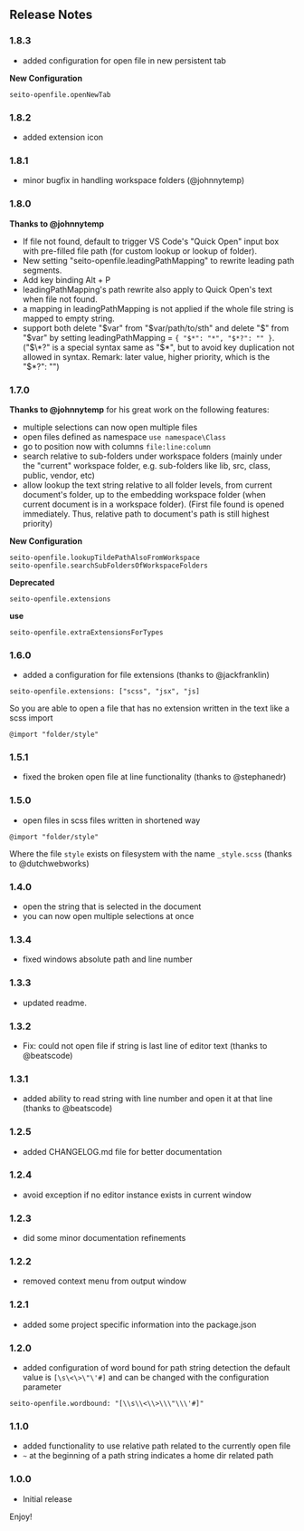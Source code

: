 ## Release Notes

### 1.8.3
- added configuration for open file in new persistent tab

**New Configuration**
```
seito-openfile.openNewTab
```

### 1.8.2
- added extension icon

### 1.8.1
- minor bugfix in handling workspace folders (@johnnytemp)

### 1.8.0

**Thanks to @johnnytemp**
- If file not found, default to trigger VS Code's "Quick Open" input box with pre-filled file path (for custom lookup or lookup of folder).
- New setting "seito-openfile.leadingPathMapping" to rewrite leading path segments.
- Add key binding Alt + P
- leadingPathMapping's path rewrite also apply to Quick Open's text when file not found.
- a mapping in leadingPathMapping is not applied if the whole file string is mapped to empty string.
- support both delete "$var" from "$var/path/to/sth" and delete "$" from "$var" by setting leadingPathMapping = `{ "$*": "*", "$*?": "" }`. ("$\*?" is a special syntax same as "$\*", but to avoid key duplication not allowed in syntax. Remark: later value, higher priority, which is the "$\*?": "")


### 1.7.0

**Thanks to @johnnytemp** for his great work on the following features:
- multiple selections can now open multiple files
- open files defined as namespace ```use namespace\Class```
- go to position now with columns ```file:line:column```
- search relative to sub-folders under workspace folders (mainly under the "current" workspace folder, e.g. sub-folders like lib, src, class, public, vendor, etc)
- allow lookup the text string relative to all folder levels, from current document's folder, up to the embedding workspace folder (when current document is in a workspace folder).
(First file found is opened immediately. Thus, relative path to document's path is still highest priority)

**New Configuration**
```
seito-openfile.lookupTildePathAlsoFromWorkspace
seito-openfile.searchSubFoldersOfWorkspaceFolders
```

**Deprecated**
```
seito-openfile.extensions
```
**use** 
```
seito-openfile.extraExtensionsForTypes
```

### 1.6.0

- added a configuration for file extensions (thanks to @jackfranklin)
```
seito-openfile.extensions: ["scss", "jsx", "js]
```
  So you are able to open a file that has no extension written in the text like a scss import
```
@import "folder/style"
```

### 1.5.1

- fixed the broken open file at line functionality (thanks to @stephanedr)

### 1.5.0

- open files in scss files written in shortened way
```
@import "folder/style"
```
Where the file ```style``` exists on filesystem with the name ```_style.scss``` (thanks to @dutchwebworks)

### 1.4.0

- open the string that is selected in the document
- you can now open multiple selections at once

### 1.3.4

- fixed windows absolute path and line number

### 1.3.3

- updated readme.

### 1.3.2

- Fix: could not open file if string is last line of editor text (thanks to @beatscode)

### 1.3.1

- added ability to read string with line number and open it at that line (thanks to @beatscode)

### 1.2.5

- added CHANGELOG.md file for better documentation

### 1.2.4

- avoid exception if no editor instance exists in current window

### 1.2.3

- did some minor documentation refinements

### 1.2.2

- removed context menu from output window

### 1.2.1

- added some project specific information into the package.json

### 1.2.0

- added configuration of word bound for path string detection
the default value is ```[\s\<\>\"\'#]``` and can be changed with the configuration parameter
```
seito-openfile.wordbound: "[\\s\\<\\>\\\"\\\'#]"
```

### 1.1.0

- added functionality to use relative path related to the currently open file
- ```~``` at the beginning of a path string indicates a home dir related path

### 1.0.0

- Initial release


Enjoy!